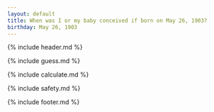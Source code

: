 ```yaml
---
layout: default
title: When was I or my baby conceived if born on May 26, 1903?
birthday: May 26, 1903
---
```


{% include header.md %}

{% include guess.md %}

{% include calculate.md %}

{% include safety.md %}

{% include footer.md %}



